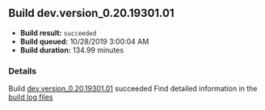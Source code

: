 ## Build dev.version_0.20.19301.01
- **Build result:** `succeeded`
- **Build queued:** 10/28/2019 3:00:04 AM
- **Build duration:** 134.99 minutes
### Details
Build [dev.version_0.20.19301.01](https://winappstudio.visualstudio.com/web/build.aspx?pcguid=a4ef43be-68ce-4195-a619-079b4d9834c2&builduri=vstfs%3a%2f%2f%2fBuild%2fBuild%2f31595) succeeded
Find detailed information in the [build log files]()

